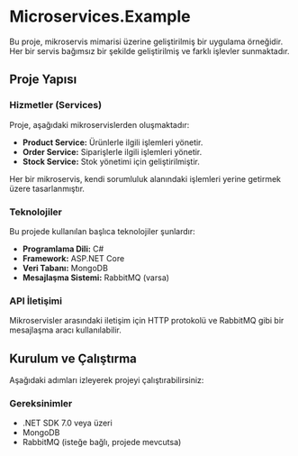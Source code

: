 # Microservices.Example

Bu proje, mikroservis mimarisi üzerine geliştirilmiş bir uygulama örneğidir. Her bir servis bağımsız bir şekilde geliştirilmiş ve farklı işlevler sunmaktadır.

## Proje Yapısı

### Hizmetler (Services)
Proje, aşağıdaki mikroservislerden oluşmaktadır:

- **Product Service:** Ürünlerle ilgili işlemleri yönetir.
- **Order Service:** Siparişlerle ilgili işlemleri yönetir.
- **Stock Service:** Stok yönetimi için geliştirilmiştir.

Her bir mikroservis, kendi sorumluluk alanındaki işlemleri yerine getirmek üzere tasarlanmıştır.

### Teknolojiler
Bu projede kullanılan başlıca teknolojiler şunlardır:

- **Programlama Dili:** C#
- **Framework:** ASP.NET Core
- **Veri Tabanı:** MongoDB
- **Mesajlaşma Sistemi:** RabbitMQ (varsa)

### API İletişimi
Mikroservisler arasındaki iletişim için HTTP protokolü ve RabbitMQ gibi bir mesajlaşma aracı kullanılabilir.

## Kurulum ve Çalıştırma

Aşağıdaki adımları izleyerek projeyi çalıştırabilirsiniz:

### Gereksinimler

- .NET SDK 7.0 veya üzeri
- MongoDB
- RabbitMQ (isteğe bağlı, projede mevcutsa)

